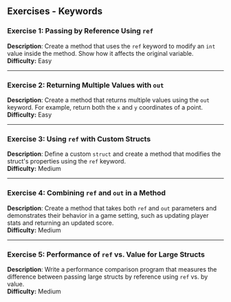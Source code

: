 ## Exercises  - Keywords

### Exercise 1: Passing by Reference Using `ref`
**Description**: Create a method that uses the `ref` keyword to modify an `int` value inside the method. Show how it affects the original variable.  
**Difficulty:** Easy

---

### Exercise 2: Returning Multiple Values with `out`
**Description**: Create a method that returns multiple values using the `out` keyword. For example, return both the `x` and `y` coordinates of a point.  
**Difficulty:** Easy

---

### Exercise 3: Using `ref` with Custom Structs
**Description**: Define a custom `struct` and create a method that modifies the struct's properties using the `ref` keyword.  
**Difficulty:** Medium

---

### Exercise 4: Combining `ref` and `out` in a Method
**Description**: Create a method that takes both `ref` and `out` parameters and demonstrates their behavior in a game setting, such as updating player stats and returning an updated score.  
**Difficulty:** Medium

---

### Exercise 5: Performance of `ref` vs. Value for Large Structs
**Description**: Write a performance comparison program that measures the difference between passing large structs by reference using `ref` vs. by value.  
**Difficulty:** Medium


